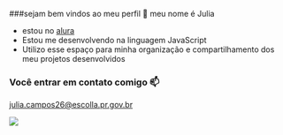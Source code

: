 ###sejam bem vindos ao meu perfil 💛
meu nome é Julia

- estou no [alura](https://www.alura.com.br)
- Estou me desenvolvendo na linguagem JavaScript
- Utilizo esse espaço para minha organização e compartilhamento dos meu projetos desenvolvidos

### Você entrar em contato comigo 📫

julia.campos26@escolla.pr.gov.br



![](https://media1.tenor.com/m/13MO7LUAShwAAAAd/fadding-cat.gif)



  
